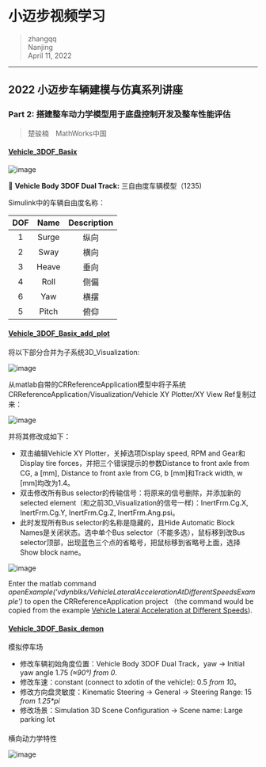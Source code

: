 # 小迈步视频学习

>zhangqq  
>Nanjing  
>April 11, 2022
---



## 2022 小迈步车辆建模与仿真系列讲座
### Part 2: 搭建整车动力学模型用于底盘控制开发及整车性能评估
>楚骏楠&emsp;MathWorks中国

#### [Vehicle_3DOF_Basix](Vehicle_3DOF_Basix.slx)

  ![image](https://user-images.githubusercontent.com/48160597/162764920-a7d72f55-d1e1-47a2-88ca-6f86e7eb0d22.png)

🌾 **Vehicle Body 3DOF Dual Track:** 三自由度车辆模型（1235)

Simulink中的车辆自由度名称：

  | DOF | Name | Description |
  | :-: | :-: | :-: |
  | 1 | Surge | 纵向 |
  | 2 | Sway | 横向 |
  | 3 | Heave | 垂向 |
  | 4 | Roll | 侧偏 |
  | 6 | Yaw | 横摆 |
  | 5 | Pitch | 俯仰 |
  

#### [Vehicle_3DOF_Basix_add_plot](Vehicle_3DOF_Basix_add_plot.slx)
  
将以下部分合并为子系统3D_Visualization:

  ![image](https://user-images.githubusercontent.com/48160597/162965023-124d6cfe-71ad-4996-8ad9-225c04f3e696.png)


从matlab自带的CRReferenceApplication模型中将子系统CRReferenceApplication/Visualization/Vehicle XY Plotter/XY View Ref复制过来：

  ![image](https://user-images.githubusercontent.com/48160597/162964703-8468c7a4-c3dc-47f9-96d5-5f30e9eba04e.png)
  
并将其修改成如下：
  - 双击编辑Vehicle XY Plotter，关掉选项Display speed, RPM and Gear和Display tire forces，并把三个错误提示的参数Distance to front axle from CG, a [mm], Distance to front axle from CG, b [mm]和Track width, w [mm]均改为1.4。
  - 双击修改所有Bus selector的传输信号：将原来的信号删除，并添加新的selected element（和之前3D_Visualization的信号一样)：InertFrm.Cg.X, InertFrm.Cg.Y, InertFrm.Cg.Z, InertFrm.Ang.psi。
  - 此时发现所有Bus selector的名称是隐藏的，且Hide Automatic Block Names是关闭状态。选中单个Bus selector（不能多选），鼠标移到改Bus selector顶部，出现蓝色三个点的省略号，把鼠标移到省略号上面，选择Show block name。
  
  ![image](https://user-images.githubusercontent.com/48160597/162971916-b0b66e03-93b3-421f-a121-80c252061794.png)



Enter the matlab command *openExample('vdynblks/VehicleLateralAccelerationAtDifferentSpeedsExample')* to open the CRReferenceApplication project （the command would be copied from the example [Vehicle Lateral Acceleration at Different Speeds](https://www.mathworks.com/help/vdynblks/ug/vehicle-lateral-dynamics-at-different-speeds.html?searchHighlight=CRReferenceApplication&s_tid=srchtitle_CRReferenceApplication_1)).

#### [Vehicle_3DOF_Basix_demon](Vehicle_3DOF_Basix_demon.slx)

模拟停车场

  - 修改车辆初始角度位置：Vehicle Body 3DOF Dual Track，yaw -> Initial yaw angle 1.75 *(≈90°) from 0*.
  - 修改车速：constant (connect to xdotin of the vehicle): 0.5 *from 10*。
  - 修改方向盘灵敏度：Kinematic Steering -> General -> Steering Range: 15 *from 1.25\*pi*
  - 修改场景：Simulation 3D Scene Configuration -> Scene name: Large parking lot

####

横向动力学特性

![image](https://user-images.githubusercontent.com/48160597/163531898-f84e40cc-e53c-4312-b751-ecd6e4ec4324.png)


